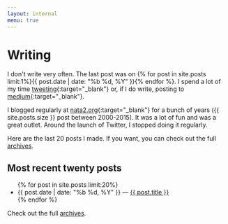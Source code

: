 ```yaml
---
layout: internal
menu: true
---
```


# Writing

I don't write very often. The last post was on {% for post in site.posts  limit:1%}{{ post.date | date: "%b %d, %Y"  }}{% endfor %}. I spend a lot of my time [tweeting](http://twitter.com/{{site.twitter_username}}){:target="_blank"} or, if I do write, posting to [medium](http://medium.com/@{{site.medium_username}}){:target="_blank"}.

I blogged regularly at [nata2.org](https://web.archive.org/web/*/nata2.org){:target="_blank"} for a bunch of years ({{ site.posts.size }} post between 2000-2015). It was a lot of fun and was a great outlet. Around the launch of Twitter, I stopped doing it regularly.

Here are the last 20 posts I made. If you want, you can check out the full [archives](/archives).

## Most recent twenty posts

<div class="post">
  <ul>
  {% for post in site.posts  limit:20%}
    <li>
      {{ post.date | date: "%b %d, %Y"  }} &mdash; <a href="{{ post.url }}">{{ post.title }}</a>
    </li>
  {% endfor %}
  </ul>
</div>

Check out the full [archives](/archives).
